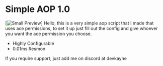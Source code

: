 # Simple AOP 1.0
[![Small Preview](https://youtu.be/UesypMI-rDk)]
Hello, this is a very simple aop script that I made that uses ace permissions, to set it up just fill out the config and give whoever you want the ace permission you choose. 

- Highly Configurable
- 0.01ms Resmon

If you require support, just add me on discord at devkayne
